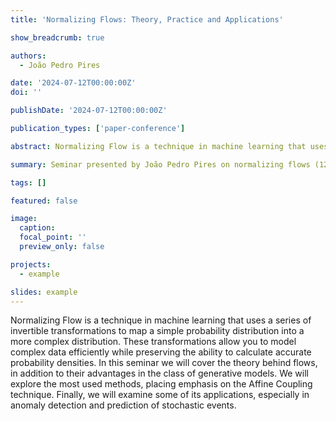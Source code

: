 ```yaml
---
title: 'Normalizing Flows: Theory, Practice and Applications'

show_breadcrumb: true

authors:
  - João Pedro Pires

date: '2024-07-12T00:00:00Z'
doi: ''

publishDate: '2024-07-12T00:00:00Z'

publication_types: ['paper-conference']

abstract: Normalizing Flow is a technique in machine learning that uses a series of invertible transformations to map a simple probability distribution into a more complex distribution. These transformations allow you to model complex data efficiently while preserving the ability to calculate accurate probability densities. In this seminar we will cover the theory behind flows, in addition to their advantages in the class of generative models. We will explore the most used methods, placing emphasis on the Affine Coupling technique. Finally, we will examine some of its applications, especially in anomaly detection and prediction of stochastic events.

summary: Seminar presented by João Pedro Pires on normalizing flows (12/07/2024 at 2 pm).

tags: []

featured: false

image:
  caption:
  focal_point: ''
  preview_only: false

projects:
  - example

slides: example
---
```


<p>Normalizing Flow is a technique in machine learning that uses a series of invertible transformations to map a simple probability distribution into a more complex distribution. These transformations allow you to model complex data efficiently while preserving the ability to calculate accurate probability densities. In this seminar we will cover the theory behind flows, in addition to their advantages in the class of generative models. We will explore the most used methods, placing emphasis on the Affine Coupling technique. Finally, we will examine some of its applications, especially in anomaly detection and prediction of stochastic events.</p>